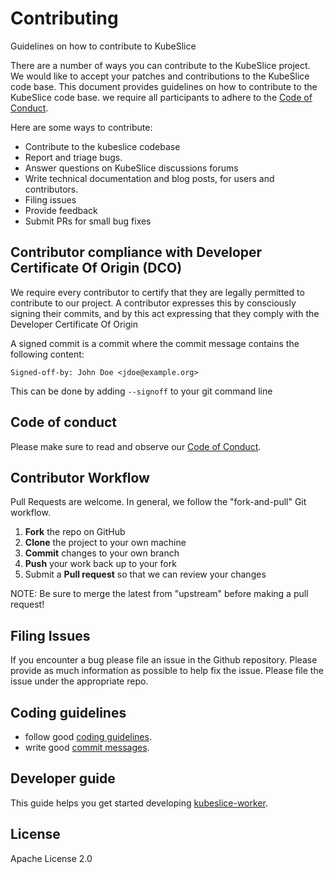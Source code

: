 # Contributing

Guidelines on how to contribute to KubeSlice

There are a number of ways you can contribute to the KubeSlice project. We would like to accept your patches and contributions to the KubeSlice code base. This document provides guidelines on how to contribute to the KubeSlice code base. we require all participants to adhere to the [Code of Conduct](https://github.com/kubeslice/kubeslice-controller/blob/doc/contributing-guide/code_of_conduct.md).


Here are some ways to contribute:

* Contribute to the kubeslice codebase
* Report and triage bugs.
* Answer questions on KubeSlice discussions forums
* Write technical documentation and blog posts, for users and contributors.
* Filing issues
* Provide feedback
* Submit PRs for small bug fixes

## Contributor compliance with Developer Certificate Of Origin (DCO)

We require every contributor to certify that they are legally permitted to contribute to our project. A contributor expresses this by consciously signing their commits, and by this act expressing that they comply with the Developer Certificate Of Origin

A signed commit is a commit where the commit message contains the following content:

`Signed-off-by: John Doe <jdoe@example.org>`

This can be done by adding `--signoff` to your git command line

## Code of conduct
Please make sure to read and observe our [Code of Conduct](https://github.com/kubeslice/worker-operator/blob/doc/contributing-guide/code_of_conduct.md).

## Contributor Workflow

Pull Requests are welcome. In general, we follow the "fork-and-pull" Git workflow.

1. **Fork** the repo on GitHub
2. **Clone** the project to your own machine
3. **Commit** changes to your own branch
4. **Push** your work back up to your fork
5. Submit a **Pull request** so that we can review your changes

NOTE: Be sure to merge the latest from "upstream" before making a pull request!

## Filing Issues
If you encounter a bug please file an issue in the Github repository. Please provide as much information as possible to help fix the issue. Please file the issue under the appropriate repo.


## Coding guidelines
* follow good [coding guidelines](https://github.com/golang/go/wiki/CodeReviewComments).
* write good [commit messages](https://github.com/angular/angular/blob/main/CONTRIBUTING.md#-commit-message-format).

## Developer guide
This guide helps you get started developing [kubeslice-worker](https://github.com/kubeslice/worker-operator/blob/doc/contributing-guide/developer_guide.md).

## License
Apache License 2.0
